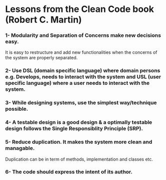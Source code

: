 # Lessons from the Clean Code book (Robert C. Martin)

### 1- Modularity and Separation of Concerns make new decisions easy.
It is easy to restructure and add new functionalities when the concerns of the system are properly separated.

### 2- Use DSL (domain specific language) where domain persons e.g. Develops, needs to interact with the system and USL (user specific language) where a user needs to interact with the system.

### 3- While designing systems, use the simplest way/technique possible.

### 4- A testable design is a good design & a optimally testable design follows the Single Responsiblity Principle (SRP).

### 5- Reduce duplication. It makes the system more clean and managable.
Duplication can be in term of methods, implementation and classes etc.

### 6- The code should express the intent of its author.